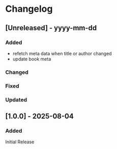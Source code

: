 # Changelog
## [Unreleased] - yyyy-mm-dd

### Added
- refetch meta data when title or author changed
- update book meta

### Changed

### Fixed

### Updated


## [1.0.0] - 2025-08-04

### Added
Initial Release